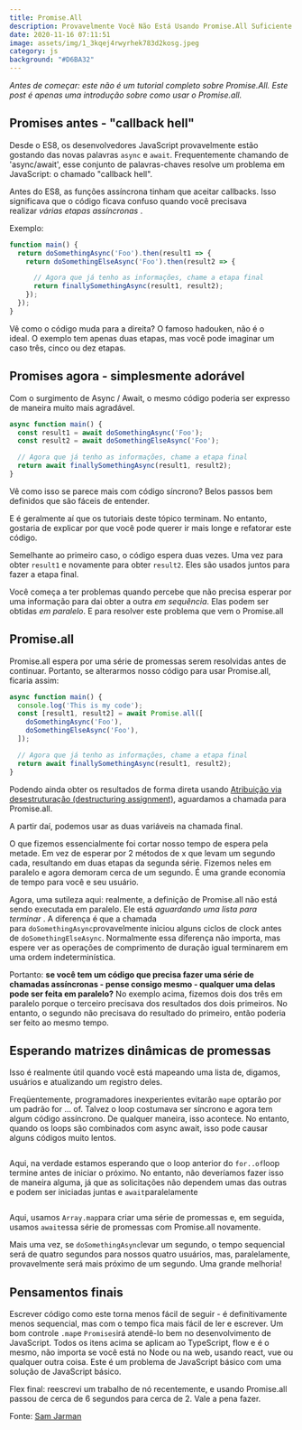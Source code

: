 ```yaml
---
title: Promise.All
description: Provavelmente Você Não Está Usando Promise.All Suficiente
date: 2020-11-16 07:11:51
image: assets/img/1_3kqej4rwyrhek783d2kosg.jpeg
category: js
background: "#D6BA32"
---
```

*Antes de começar: este não é um tutorial completo sobre Promise.All. Este post é apenas uma introdução sobre como usar o Promise.all.*

## Promises antes - "callback hell"

Desde o ES8, os desenvolvedores JavaScript provavelmente estão gostando das novas palavras `async` e `await`. Frequentemente chamando de 'async/await', esse conjunto de palavras-chaves resolve um problema em JavaScript: o chamado "callback hell".

Antes do ES8, as funções assíncrona tinham que aceitar callbacks. Isso significava que o código ficava confuso quando você precisava realizar *várias etapas assíncronas* .

Exemplo:

```javascript
function main() {
  return doSomethingAsync('Foo').then(result1 => {
    return doSomethingElseAsync('Foo').then(result2 => {

      // Agora que já tenho as informações, chame a etapa final
      return finallySomethingAsync(result1, result2);
    });
  });
}
```

Vê como o código muda para a direita? O famoso hadouken, não é o ideal. O exemplo tem apenas duas etapas, mas você pode imaginar um caso três, cinco ou dez etapas.

## Promises agora - simplesmente adorável

Com o surgimento de Async / Await, o mesmo código poderia ser expresso de maneira muito mais agradável.

```javascript
async function main() {
  const result1 = await doSomethingAsync('Foo');
  const result2 = await doSomethingElseAsync('Foo');

  // Agora que já tenho as informações, chame a etapa final
  return await finallySomethingAsync(result1, result2);
}
```

Vê como isso se parece mais com código síncrono? Belos passos bem definidos que são fáceis de entender.

E é geralmente aí que os tutoriais deste tópico terminam. No entanto, gostaria de explicar por que você pode querer ir mais longe e refatorar este código.

Semelhante ao primeiro caso, o código espera duas vezes. Uma vez para obter ```result1``` e novamente para obter ```result2```. Eles são usados ​​juntos para fazer a etapa final.

Você começa a ter problemas quando percebe que não precisa esperar por uma informação para dai obter a outra *em sequência*. Elas podem ser obtidas *em paralelo*. E para resolver este problema que vem o Promise.all

## Promise.all

Promise.all espera por uma série de promessas serem resolvidas antes de continuar. Portanto, se alterarmos nosso código para usar Promise.all, ficaria assim:

```javascript
async function main() {
  console.log('This is my code');
  const [result1, result2] = await Promise.all([
    doSomethingAsync('Foo'),
    doSomethingElseAsync('Foo'),
  ]);

  // Agora que já tenho as informações, chame a etapa final
  return await finallySomethingAsync(result1, result2);
}
```

Podendo ainda obter os resultados de forma direta usando [Atribuição via desestruturação (destructuring assignment)](https://developer.mozilla.org/pt-BR/docs/Web/JavaScript/Reference/Operators/Atribuicao_via_desestruturacao), aguardamos a chamada para Promise.all.

A partir daí, podemos usar as duas variáveis ​​na chamada final.

O que fizemos essencialmente foi cortar nosso tempo de espera pela metade. Em vez de esperar por 2 métodos de x que levam um segundo cada, resultando em duas etapas da segunda série. Fizemos neles em paralelo e agora demoram cerca de um segundo. É uma grande economia de tempo para você e seu usuário.

Agora, uma sutileza aqui: realmente, a definição de Promise.all não está sendo executada em paralelo. Ele está *aguardando uma lista para terminar* . A diferença é que a chamada para `doSomethingAsync`provavelmente iniciou alguns ciclos de clock antes de `doSomethingElseAsync`. Normalmente essa diferença não importa, mas espere ver as operações de comprimento de duração igual terminarem em uma ordem indeterminística.

Portanto: **se você tem um código que precisa fazer uma série de chamadas assíncronas - pense consigo mesmo - qualquer uma delas pode ser feita em paralelo?** No exemplo acima, fizemos dois dos três em paralelo porque o terceiro precisava dos resultados dos dois primeiros. No entanto, o segundo não precisava do resultado do primeiro, então poderia ser feito ao mesmo tempo.

## Esperando matrizes dinâmicas de promessas

Isso é realmente útil quando você está mapeando uma lista de, digamos, usuários e atualizando um registro deles.

Freqüentemente, programadores inexperientes evitarão `map`e optarão por um padrão for ... of. Talvez o loop costumava ser síncrono e agora tem algum código assíncrono. De qualquer maneira, isso acontece. No entanto, quando os loops são combinados com async await, isso pode causar alguns códigos muito lentos.

```javascript

```

Aqui, na verdade estamos esperando que o loop anterior do `for..of`loop termine antes de iniciar o próximo. No entanto, não deveríamos fazer isso de maneira alguma, já que as solicitações não dependem umas das outras e podem ser iniciadas juntas e `await`paralelamente

```javascript

```

Aqui, usamos `Array.map`para criar uma série de promessas e, em seguida, usamos `await`essa série de promessas com Promise.all novamente.

Mais uma vez, se `doSomethingAsync`levar um segundo, o tempo sequencial será de quatro segundos para nossos quatro usuários, mas, paralelamente, provavelmente será mais próximo de um segundo. Uma grande melhoria!

## Pensamentos finais

Escrever código como este torna menos fácil de seguir - é definitivamente menos sequencial, mas com o tempo fica mais fácil de ler e escrever. Um bom controle `.map`e `Promises`irá atendê-lo bem no desenvolvimento de JavaScript. Todos os itens acima se aplicam ao TypeScript, flow e é o mesmo, não importa se você está no Node ou na web, usando react, vue ou qualquer outra coisa. Este é um problema de JavaScript básico com uma solução de JavaScript básico.

Flex final: reescrevi um trabalho de nó recentemente, e usando Promise.all passou de cerca de 6 segundos para cerca de 2. Vale a pena fazer.

Fonte: [Sam Jarman](https://www.samjarman.co.nz/blog/promisedotall)
